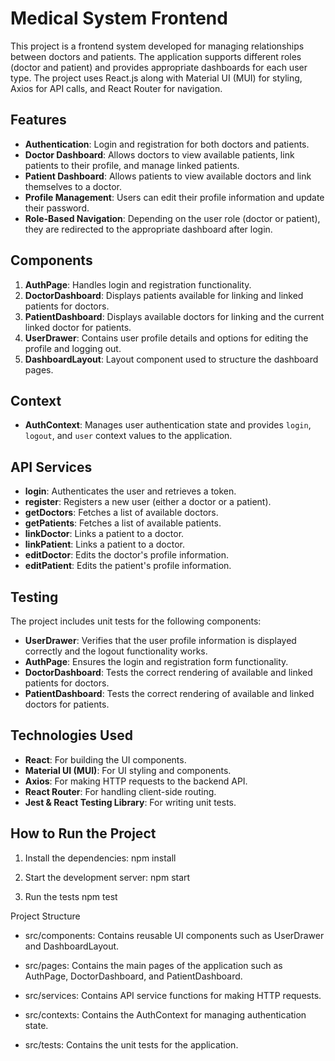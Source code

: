# Medical System Frontend

This project is a frontend system developed for managing relationships between doctors and patients. The application supports different roles (doctor and patient) and provides appropriate dashboards for each user type. The project uses React.js along with Material UI (MUI) for styling, Axios for API calls, and React Router for navigation.

## Features
- **Authentication**: Login and registration for both doctors and patients.
- **Doctor Dashboard**: Allows doctors to view available patients, link patients to their profile, and manage linked patients.
- **Patient Dashboard**: Allows patients to view available doctors and link themselves to a doctor.
- **Profile Management**: Users can edit their profile information and update their password.
- **Role-Based Navigation**: Depending on the user role (doctor or patient), they are redirected to the appropriate dashboard after login.

## Components
1. **AuthPage**: Handles login and registration functionality.
2. **DoctorDashboard**: Displays patients available for linking and linked patients for doctors.
3. **PatientDashboard**: Displays available doctors for linking and the current linked doctor for patients.
4. **UserDrawer**: Contains user profile details and options for editing the profile and logging out.
5. **DashboardLayout**: Layout component used to structure the dashboard pages.

## Context
- **AuthContext**: Manages user authentication state and provides `login`, `logout`, and `user` context values to the application.

## API Services
- **login**: Authenticates the user and retrieves a token.
- **register**: Registers a new user (either a doctor or a patient).
- **getDoctors**: Fetches a list of available doctors.
- **getPatients**: Fetches a list of available patients.
- **linkDoctor**: Links a patient to a doctor.
- **linkPatient**: Links a patient to a doctor.
- **editDoctor**: Edits the doctor's profile information.
- **editPatient**: Edits the patient's profile information.

## Testing
The project includes unit tests for the following components:
- **UserDrawer**: Verifies that the user profile information is displayed correctly and the logout functionality works.
- **AuthPage**: Ensures the login and registration form functionality.
- **DoctorDashboard**: Tests the correct rendering of available and linked patients for doctors.
- **PatientDashboard**: Tests the correct rendering of available and linked doctors for patients.

## Technologies Used
- **React**: For building the UI components.
- **Material UI (MUI)**: For UI styling and components.
- **Axios**: For making HTTP requests to the backend API.
- **React Router**: For handling client-side routing.
- **Jest & React Testing Library**: For writing unit tests.

## How to Run the Project
1. Install the dependencies:
   npm install

2. Start the development server:
npm start
3. Run the tests
npm test

Project Structure

- src/components: Contains reusable UI components such as UserDrawer and DashboardLayout.

- src/pages: Contains the main pages of the application such as AuthPage, DoctorDashboard, and PatientDashboard.

- src/services: Contains API service functions for making HTTP requests.

- src/contexts: Contains the AuthContext for managing authentication state.

- src/tests: Contains the unit tests for the application.